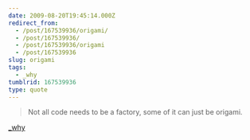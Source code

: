 ```yaml
---
date: 2009-08-20T19:45:14.000Z
redirect_from:
  - /post/167539936/origami/
  - /post/167539936/
  - /post/167539936/origami
  - /post/167539936
slug: origami
tags:
  - _why
tumblrid: 167539936
type: quote
---
```

> Not all code needs to be a factory, some of it can just be origami.

<a href="http://rubyforge.org/pipermail/camping-list/2008-May/000719.html">_why</a>

